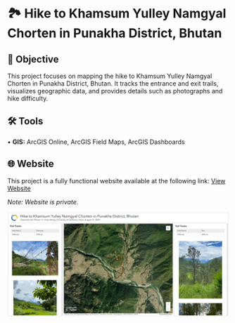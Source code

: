 # 🏞️ Hike to Khamsum Yulley Namgyal Chorten in Punakha District, Bhutan
## 🎯 Objective <br>
This project focuses on mapping the hike to Khamsum Yulley Namgyal Chorten in Punakha District, Bhutan. It tracks the entrance and exit trails, visualizes geographic data, and provides details such as photographs and hike difficulty. <p>
## 🛠️ Tools <br>
• <b>GIS:</b> ArcGIS Online, ArcGIS Field Maps, ArcGIS Dashboards <p>
## 🌐 Website <br>
This project is a fully functional website available at the following link: [View Website](https://www.arcgis.com/apps/dashboards/dac0a992d6af425dafb971901d277323) <p>
<i> Note:   Website is private. <p>
![me](https://github.com/redefiningvicky/Hike-to-Khamsum-Yulley-Namgyal-Chorten/blob/8bd800e4ed22ae11e008522f688587ff1d34cbc9/Hike_to_Khamsum_Yulley_Namgyal_Chorten.png)
